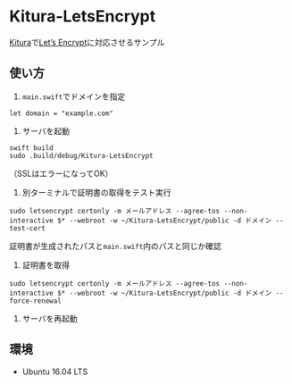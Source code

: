 # Kitura-LetsEncrypt

[Kitura](http://www.kitura.io)で[Let’s Encrypt](https://letsencrypt.org/)に対応させるサンプル

## 使い方
1. `main.swift`でドメインを指定  
  ```
  let domain = "example.com"
  ```
1. サーバを起動  
  ```
  swift build
  sudo .build/debug/Kitura-LetsEncrypt
  ```
  （SSLはエラーになってOK）
1. 別ターミナルで証明書の取得をテスト実行  
  ```
  sudo letsencrypt certonly -m メールアドレス --agree-tos --non-interactive $* --webroot -w ~/Kitura-LetsEncrypt/public -d ドメイン --test-cert
  ```
  証明書が生成されたパスと`main.swift`内のパスと同じか確認
1. 証明書を取得  
  ```
  sudo letsencrypt certonly -m メールアドレス --agree-tos --non-interactive $* --webroot -w ~/Kitura-LetsEncrypt/public -d ドメイン --force-renewal
  ```
1. サーバを再起動

## 環境
- Ubuntu 16.04 LTS

